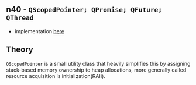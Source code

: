 ## n40 - `QScopedPointer; QPromise; QFuture; QThread`

- implementation [here](./main.cpp)

## Theory

`QScopedPointer` is a small utility class that heavily simplifies this by assigning stack-based memory ownership to heap allocations, more generally called resource acquisition is initialization(RAII).